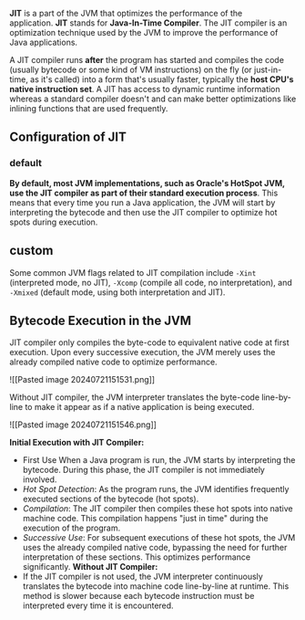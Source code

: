 **JIT** is a part of the JVM that optimizes the performance of the application. **JIT** stands for **Java-In-Time Compiler**. The JIT compiler is an optimization technique used by the JVM to improve the performance of Java applications.

A JIT compiler runs **after** the program has started and compiles the code (usually bytecode or some kind of VM instructions) on the fly (or just-in-time, as it's called) into a form that's usually faster, typically the **host CPU's native instruction set**. A JIT has access to dynamic runtime information whereas a standard compiler doesn't and can make better optimizations like inlining functions that are used frequently.
## Configuration of JIT

### default 

**By default, most JVM implementations, such as Oracle's HotSpot JVM, use the JIT compiler as part of their standard execution process**. This means that every time you run a Java application, the JVM will start by interpreting the bytecode and then use the JIT compiler to optimize hot spots during execution.
## custom

Some common JVM flags related to JIT compilation include `-Xint` (interpreted mode, no JIT), `-Xcomp` (compile all code, no interpretation), and `-Xmixed` (default mode, using both interpretation and JIT).

## Bytecode Execution in the JVM

JIT compiler only compiles the byte-code to equivalent native code at first execution. Upon every successive execution, the JVM merely uses the already compiled native code to optimize performance.

![[Pasted image 20240721151531.png]]

Without JIT compiler, the JVM interpreter translates the byte-code line-by-line to make it appear as if a native application is being executed.

![[Pasted image 20240721151546.png]]



**Initial Execution with JIT Compiler:**
- First Use When a Java program is run, the JVM starts by interpreting the bytecode. During this phase, the JIT compiler is not immediately involved.
- *Hot Spot Detection*: As the program runs, the JVM identifies frequently executed sections of the bytecode (hot spots).
- *Compilation*: The JIT compiler then compiles these hot spots into native machine code. This compilation happens "just in time" during the execution of the program.
- *Successive Use*: For subsequent executions of these hot spots, the JVM uses the already compiled native code, bypassing the need for further interpretation of these sections. This optimizes performance significantly.
**Without JIT Compiler:**
- If the JIT compiler is not used, the JVM interpreter continuously translates the bytecode into machine code line-by-line at runtime. This method is slower because each bytecode instruction must be interpreted every time it is encountered.